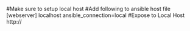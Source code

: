 #Make sure to setup local host
#Add following to ansible host file
[webserver]
localhost ansible_connection=local
#Expose to Local Host
http://<ip-address>
